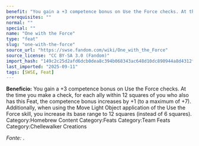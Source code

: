 ```yaml
---
benefit: "You gain a +3 competence bonus on Use the Force checks. At the time you make a check, for each ally within 12 squares of you who also has this Feat, the competence bonus increases by +1 (to a maximum of +7).  Additionally, when using the Move Light Object application of the Use the Force skill, you increase its base range to 12 squares (instead of 6 squares). Category:Homebrew Content Category:Feats Category:Team Feats Category:Chellewalker Creations"
prerequisites: ""
normal: ""
special: ""
name: "One with the Force"
type: "feat"
slug: "one-with-the-force"
source_url: "https://swse.fandom.com/wiki/One_with_the_Force"
source_license: "CC BY-SA 3.0 (Fandom)"
import_hash: "149c2c25d2afd6dcb0dea8c394b068343ac648d10dc890944a8d4312f8b7f4db"
last_imported: "2025-09-11"
tags: [SWSE, Feat]
---
```

**Beneficio:** You gain a +3 competence bonus on Use the Force checks. At the time you make a check, for each ally within 12 squares of you who also has this Feat, the competence bonus increases by +1 (to a maximum of +7).  Additionally, when using the Move Light Object application of the Use the Force skill, you increase its base range to 12 squares (instead of 6 squares). Category:Homebrew Content Category:Feats Category:Team Feats Category:Chellewalker Creations

*Fonte:* .